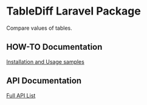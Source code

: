 # TableDiff Laravel Package

Compare values of tables.

##  HOW-TO Documentation

[Installation and Usage samples](https://edujugon.github.io/laravel-tablediff/)

##  API Documentation

[Full API List](https://edujugon.github.io/laravel-tablediff/API-Documentation)
